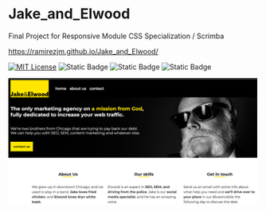 # Jake_and_Elwood
Final Project for Responsive Module CSS Specialization / Scrimba

https://ramirezjm.github.io/Jake_and_Elwood/

[![MIT License](https://img.shields.io/badge/License-MIT-green.svg)](https://choosealicense.com/licenses/mit/)
![Static Badge](https://img.shields.io/badge/HTML5-%23f06529)
![Static Badge](https://img.shields.io/badge/CSS3-%232965f1)
![Static Badge](https://img.shields.io/badge/Javascript-%23f0db4f)

<div>
    <img src="./screenshot.jpg" width="500"img> 
</div>

